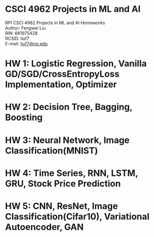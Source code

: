 # CSCI 4962 Projects in ML and AI
RPI CSCI 4962 Projects in ML and AI Homeworks  
Author: Fengwei Liu  
RIN: 661975428  
RCSID: liuf7  
E-mail: liuf7@rpi.edu  

# HW 1: Logistic Regression, Vanilla GD/SGD/CrossEntropyLoss Implementation, Optimizer  
# HW 2: Decision Tree, Bagging, Boosting  
# HW 3: Neural Network, Image Classification(MNIST)  
# HW 4: Time Series, RNN, LSTM, GRU, Stock Price Prediction  
# HW 5: CNN, ResNet, Image Classification(Cifar10), Variational Autoencoder, GAN  